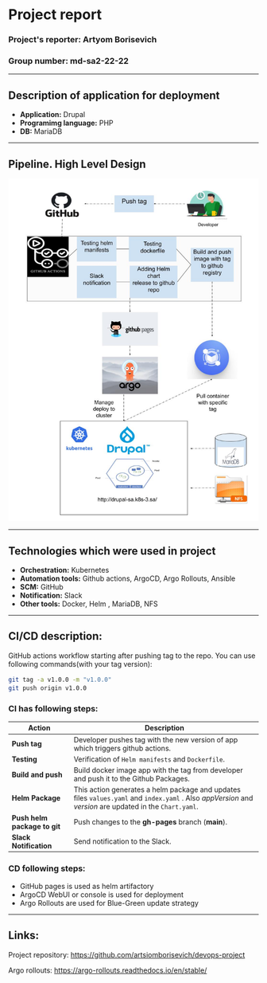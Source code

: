 # **Project report**
### **Project's reporter:** Artyom Borisevich   
### **Group number:** md-sa2-22-22
---
## **Description of application for deployment**
- **Application:** Drupal
- **Programimg language:** PHP
- **DB:** MariaDB
---
## Pipeline. High Level Design

![](scheme.jpg)

---
## Technologies which were used in project
- **Orchestration:** Kubernetes
- **Automation tools:** Github actions, ArgoCD, Argo Rollouts, Ansible
- **SCM:** GitHub
- **Notification:** Slack
- **Other tools:** Docker, Helm , MariaDB, NFS
---

## CI/CD description:
GitHub actions workflow starting after pushing tag to the repo. You can use following commands(with your tag version):
```bash
git tag -a v1.0.0 -m "v1.0.0"
git push origin v1.0.0 
```
### CI has following steps:
| Action                       | Description                                                                                                                                            |
|------------------------------|--------------------------------------------------------------------------------------------------------------------------------------------------------|
| **Push tag**                 | Developer pushes tag with the new version of app which triggers github actions.                                                                        |
| **Testing**                  | Verification of `Helm manifests` and `Dockerfile`.                                                                                                     |
| **Build and push**           | Build docker image app with the tag from developer and push it to the Github Packages.                                                                 |
| **Helm Package**             | This action generates a helm package and updates files `values.yaml` and `index.yaml` . Also *appVersion* and *version* are updated in the `Chart.yaml`. |
| **Push helm package to git** | Push changes to the **gh-pages** branch (**main**).                                                                                                    |
| **Slack Notification**       | Send notification to the Slack.                                                                                                                |

### CD following steps:

- GitHub pages is used as helm artifactory
- ArgoCD WebUI or console is used for deployment
- Argo Rollouts are used for Blue-Green update strategy
---

## Links:
Project repository: https://github.com/artsiomborisevich/devops-project

Argo rollouts: https://argo-rollouts.readthedocs.io/en/stable/
